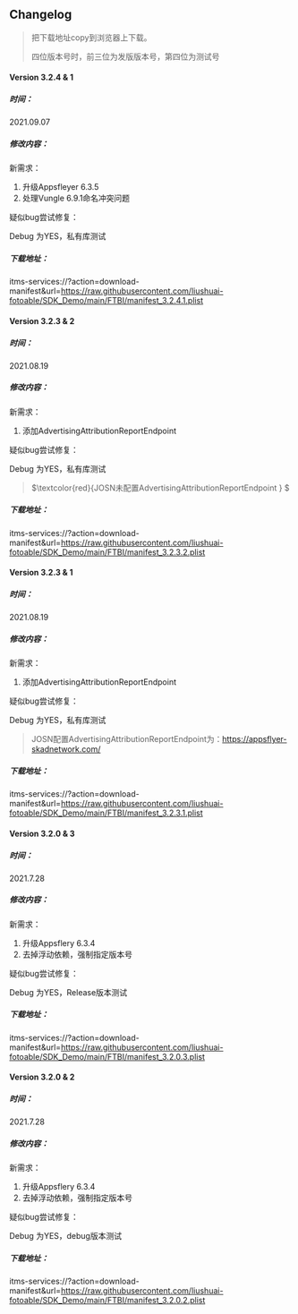 ## Changelog
> 把下载地址copy到浏览器上下载。
>
> 四位版本号时，前三位为发版版本号，第四位为测试号

#### Version 3.2.4 & 1

##### 时间：

2021.09.07

##### 修改内容：

新需求：

1. 升级Appsfleyer 6.3.5
2. 处理Vungle 6.9.1命名冲突问题

疑似bug尝试修复： 

Debug 为YES，私有库测试 

##### 下载地址：

itms-services://?action=download-manifest&url=https://raw.githubusercontent.com/liushuai-fotoable/SDK_Demo/main/FTBI/manifest_3.2.4.1.plist

#### Version 3.2.3 & 2

##### 时间：

2021.08.19

##### 修改内容：

新需求：

1. 添加AdvertisingAttributionReportEndpoint

疑似bug尝试修复： 

Debug 为YES，私有库测试

>   $\textcolor{red}{JOSN未配置AdvertisingAttributionReportEndpoint } $

##### 下载地址：

itms-services://?action=download-manifest&url=https://raw.githubusercontent.com/liushuai-fotoable/SDK_Demo/main/FTBI/manifest_3.2.3.2.plist

#### Version 3.2.3 & 1

##### 时间：

2021.08.19

##### 修改内容：

新需求：

1. 添加AdvertisingAttributionReportEndpoint

疑似bug尝试修复： 

Debug 为YES，私有库测试

> JOSN配置AdvertisingAttributionReportEndpoint为：https://appsflyer-skadnetwork.com/
>

##### 下载地址：

itms-services://?action=download-manifest&url=https://raw.githubusercontent.com/liushuai-fotoable/SDK_Demo/main/FTBI/manifest_3.2.3.1.plist

#### Version 3.2.0 & 3

##### 时间：

2021.7.28

##### 修改内容：

新需求：

1. 升级Appsflery 6.3.4
2. 去掉浮动依赖，强制指定版本号

疑似bug尝试修复： 

Debug 为YES，Release版本测试



##### 下载地址：

itms-services://?action=download-manifest&url=https://raw.githubusercontent.com/liushuai-fotoable/SDK_Demo/main/FTBI/manifest_3.2.0.3.plist

#### Version 3.2.0 & 2

##### 时间：

2021.7.28

##### 修改内容：

新需求：

1. 升级Appsflery 6.3.4
2. 去掉浮动依赖，强制指定版本号

疑似bug尝试修复： 

Debug 为YES，debug版本测试



##### 下载地址：

itms-services://?action=download-manifest&url=https://raw.githubusercontent.com/liushuai-fotoable/SDK_Demo/main/FTBI/manifest_3.2.0.2.plist





